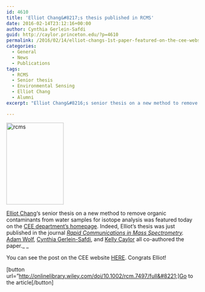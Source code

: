 ```yaml
---
id: 4610
title: 'Elliot Chang&#8217;s thesis published in RCMS'
date: 2016-02-14T23:12:16+00:00
author: Cynthia Gerlein-Safdi
guid: http://caylor.princeton.edu/?p=4610
permalink: /2016/02/14/elliot-changs-1st-paper-featured-on-the-cee-website/
categories:
  - General
  - News
  - Publications
tags:
  - RCMS
  - Senior thesis
  - Environmental Sensing
  - Elliot Chang
  - Alumni
excerpt: "Elliot Chang&#8216;s senior thesis on a new method to remove organic contaminants from water samples for isotope analysis was featured today on the CEE department&#8217;s homepage"

---
```

<a href="http://caylor.eri.ucsb.edu/wp-content/uploads/2016/01/rcms.jpg" rel="attachment wp-att-4611"><img class="alignleft wp-image-4611" src="http://caylor.eri.ucsb.edu/wp-content/uploads/2016/01/rcms.jpg" alt="rcms" width="150" height="214" /></a><a href="http://caylor.eri.ucsb.edu/portfolio-item/elliot-chang-undergraduate-student-isotope-hydrology/" target="_blank">

Elliot Chang</a>&#8216;s senior thesis on a new method to remove organic contaminants from water samples for isotope analysis was featured today on the <a href="http://www.princeton.edu/cee/news/archive/?id=16142" target="_blank">CEE department&#8217;s homepage</a>.<!--more--> Indeed, Elliot&#8217;s thesis was just published in the journal _<a href="http://onlinelibrary.wiley.com/journal/10.1002/(ISSN)1097-0231" target="_blank">Rapid Communications in Mass Spectrometry</a>._ <a href="http://caylor.eri.ucsb.edu/portfolio-item/adam-wolf-postdoctoral-research-associate/" target="_blank">Adam Wolf</a>, <a href="http://caylor.eri.ucsb.edu/portfolio-item/cynthia-gerlein-phd-student-2/" target="_blank">Cynthia Gerlein-Safdi</a>, and <a href="http://caylor.eri.ucsb.edu/portfolio-item/kelly-caylor-associate-professor/" target="_blank">Kelly Caylor</a> all co-authored the paper._ _

You can see the post on the CEE website <a href="http://www.princeton.edu/cee/news/archive/?id=16142" target="_blank">HERE</a>. Congrats Elliot!

[button url=&#8221;http://onlinelibrary.wiley.com/doi/10.1002/rcm.7497/full&#8221;]Go to the article[/button]

&nbsp;